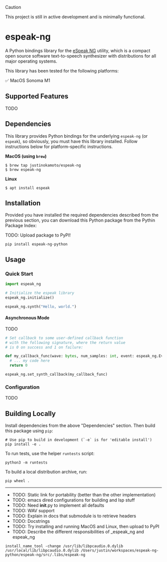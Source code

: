 > [!CAUTION]
> This project is still in active development and is minimally functional.


# espeak-ng

A Python bindings library for the [eSpeak NG](https://github.com/espeak-ng/espeak-ng?tab=readme-ov-file) utility, which is a compact open source software text-to-speech synthesizer with distributions for all major operating systems.

This library has been tested for the following platforms:

✅ MacOS Sonoma M1

## Supported Features

TODO

## Dependencies

This library provides Python bindings for the underlying `espeak-ng`
(or `espeak`), so obviously, you must have this library
installed. Follow instructions below for platform-specific
instructions.

**MacOS (using `brew`)**
```
$ brew tap justinokamoto/espeak-ng
$ brew espeak-ng
```

**Linux**
```
$ apt install espeak
```

## Installation

Provided you have installed the required dependencies described from
the previous section, you can download this Python package from the
Pythin Package Index:

TODO: Upload package to PyPI!

```
pip install espeak-ng-python
```

## Usage

### Quick Start

```python
import espeak_ng

# Initialize the espeak library
espeak_ng.initialize()

espeak_ng.synth("Hello, world.")
```

#### Asynchronous Mode

TODO

```python
# Set callback to some user-defined callback function
# with the following signature, where the return value
# is 0 on success and 1 on failure:

def my_callback_func(wave: bytes, num_samples: int, event: espeak_ng.Event) -> int:
  # ... my code here
  return 0

espeak_ng.set_synth_callback(my_callback_func)
```

### Configuration

TODO

## Building Locally

Install dependencies from the above "Dependencies" section. Then build this package using `pip`:

```
# Use pip to build in development (`-e` is for 'editable install')
pip install -e .
```

To run tests, use the helper `runtests` script:

```
python3 -m runtests
```

To build a local distribution archive, run:

```
pip wheel .
```


-----------------------------

* TODO: Static link for portability (better than the other implementation)
* TODO: emacs dired configurations for building and lsp stuff
* TODO: Need __init__.py to implement all defaults
* TODO: WAV support
* TODO: Explain in docs that submodule is to retrieve headers
* TODO: Docstrings
* TODO: Try installing and running MacOS and Linux, then upload to PyPI
* TODO: Describe the different responsibilities of \_espeak\_ng and espeak\_ng

```
install_name_tool -change /usr/lib/libpcaudio.0.dylib /usr/local/lib/libpcaudio.0.dylib /Users/justin/workspaces/espeak-ng-python/espeak-ng/src/.libs/espeak-ng
```
